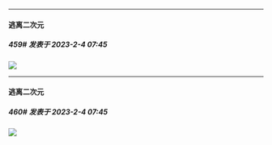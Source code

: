 
*****

####  逃离二次元  
##### 459#       发表于 2023-2-4 07:45

<img src="https://p.sda1.dev/9/35571e94c7ce181b552d292d13e5244f/202639gchho6p1qqc9h4f9.jpg" referrerpolicy="no-referrer">

*****

####  逃离二次元  
##### 460#       发表于 2023-2-4 07:45

<img src="https://p.sda1.dev/9/8afe84cdd69a9f223aaaf080b47500f1/CMP_20230204074521886.jpg" referrerpolicy="no-referrer">


